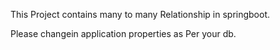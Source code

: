 This Project contains many to many Relationship in springboot.

Please changein application properties as Per  your db. 
